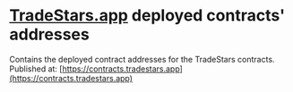 # [TradeStars.app](https://tradestars.app) deployed contracts' addresses
Contains the deployed contract addresses for the TradeStars contracts. Published at: [https://contracts.tradestars.app](https://contracts.tradestars.app)
